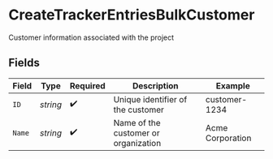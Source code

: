 # CreateTrackerEntriesBulkCustomer

Customer information associated with the project


## Fields

| Field                                | Type                                 | Required                             | Description                          | Example                              |
| ------------------------------------ | ------------------------------------ | ------------------------------------ | ------------------------------------ | ------------------------------------ |
| `ID`                                 | *string*                             | :heavy_check_mark:                   | Unique identifier of the customer    | customer-1234                        |
| `Name`                               | *string*                             | :heavy_check_mark:                   | Name of the customer or organization | Acme Corporation                     |